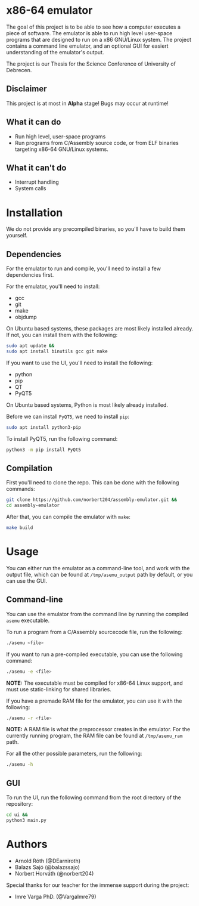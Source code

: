 # x86-64 emulator

The goal of this project is to be able to see how a computer executes a piece of software. The emulator is able to run high level user-space programs that are designed to run on a x86 GNU/Linux system. The project contains a command line emulator, and an optional GUI for easiert understanding of the emulator's output.

The project is our Thesis for the Science Conference of University of Debrecen.

## Disclaimer

This project is at most in **Alpha** stage! Bugs may occur at runtime!

## What it can do

- Run high level, user-space programs
- Run programs from C/Assembly source code, or from ELF binaries targeting x86-64 GNU/Linux systems.

## What it can't do

- Interrupt handling
- System calls

# Installation

We do not provide any precompiled binaries, so you'll have to build them yourself.

## Dependencies

For the emulator to run and compile, you'll need to install a few dependencies first.

For the emulator, you'll need to install:

- gcc
- git
- make
- objdump

On Ubuntu based systems, these packages are most likely installed already. If not, you can install them with the following:

```bash
sudo apt update &&
sudo apt install binutils gcc git make
```

If you want to use the UI, you'll need to install the following:

- python
- pip
- QT
- PyQT5

On Ubuntu based systems, Python is most likely already installed.

Before we can install `PyQT5`, we need to install `pip`:

```bash
sudo apt install python3-pip
```

To install PyQT5, run the following command:

```bash
python3 -m pip install PyQt5
```

## Compilation

First you'll need to clone the repo. This can be done with the following commands:

```bash
git clone https://github.com/norbert204/assembly-emulator.git &&
cd assembly-emulator
```

After that, you can compile the emulator with `make`:

```bash
make build
```

# Usage

You can either run the emulator as a command-line tool, and work with the output file, which can be found at `/tmp/asemu_output` path by default, or you can use the GUI.

## Command-line

You can use the emulator from the command line by running the compiled `asemu` executable.

To run a program from a C/Assembly sourcecode file, run the following:

```bash
./asemu <file>
```

If you want to run a pre-compiled executable, you can use the following command:

```bash
./asemu -e <file>
```

**NOTE:** The executable must be compiled for x86-64 Linux support, and must use static-linking for shared libraries.

If you have a premade RAM file for the emulator, you can use it with the following:

```bash
./asemu -r <file>
```

**NOTE:** A RAM file is what the preprocessor creates in the emulator. For the currently running program, the RAM file can be found at `/tmp/asemu_ram` path.

For all the other possible parameters, run the following:

```bash
./asemu -h
```

## GUI

To run the UI, run the following command from the root directory of the repository:

```bash
cd ui &&
python3 main.py
```

# Authors

- Arnold Róth (@DEarniroth)
- Balazs Sajó (@balazssajo)
- Norbert Horváth (@norbert204)

Special thanks for our teacher for the immense support during the project:

- Imre Varga PhD. (@VargaImre79)
